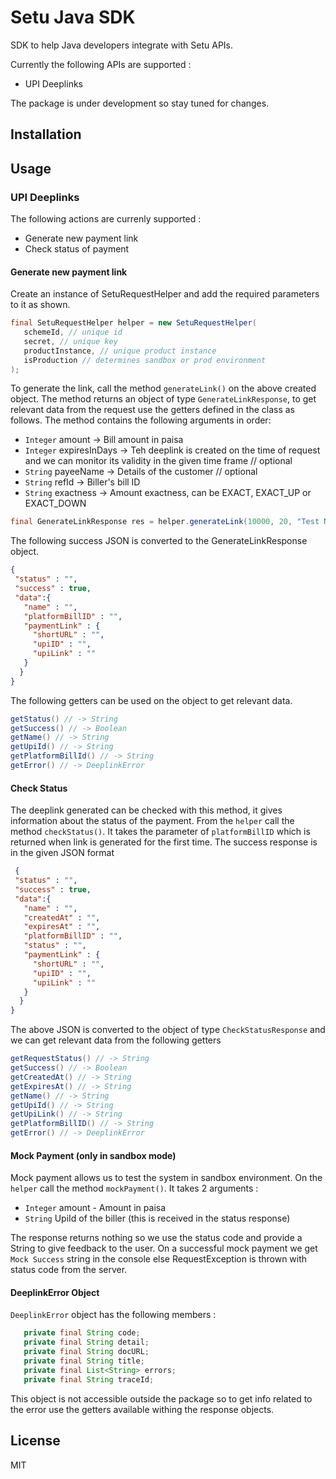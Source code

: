 # Setu Java SDK

SDK to help Java developers integrate with Setu APIs. 

Currently the following APIs are supported : 
  - UPI Deeplinks

The package is under development so stay tuned for changes. 

## Installation

## Usage

### UPI Deeplinks
The following actions are currenly supported : 
 - Generate new payment link
 - Check status of payment
 
 #### Generate new payment link
 Create an instance of SetuRequestHelper and add the required parameters to it as shown. 
 ``` java
 final SetuRequestHelper helper = new SetuRequestHelper(
    schemeId, // unique id 
    secret, // unique key
    productInstance, // unique product instance
    isProduction // determines sandbox or prod environment
 );
 ```
 To generate the link, call the method `generateLink()` on the above created object. The method returns an object of type `GenerateLinkResponse`, 
 to get relevant data from the request use the getters defined in the class as follows. The method contains the following arguments in order: 
  - `Integer` amount -> Bill amount in paisa
  - `Integer` expiresInDays -> Teh deeplink is created on the time of request and we can monitor its validity in the given time frame // optional
  - `String` payeeName -> Details of the customer // optional
  - `String` refId -> Biller's bill ID
  - `String` exactness -> Amount exactness, can be EXACT, EXACT_UP or EXACT_DOWN
  ``` java
 final GenerateLinkResponse res = helper.generateLink(10000, 20, "Test Name", "billerID1234", "EXACT")
 ```
 The following success JSON is converted to the GenerateLinkResponse object.
 ``` JSON
 {
  "status" : "",
  "success" : true,
  "data":{
    "name" : "",
    "platformBillID" : "",
    "paymentLink" : {
      "shortURL" : "",
      "upiID" : "",
      "upiLink" : ""
    }
   }
 }
 ```
 The following getters can be used on the object to get relevant data.
 ``` java
 getStatus() // -> String
 getSuccess() // -> Boolean
 getName() // -> String
 getUpiId() // -> String 
 getPlatformBillId() // -> String 
 getError() // -> DeeplinkError
 ```
 #### Check Status
 
 The deeplink generated can be checked with this method, it gives information about the status of the payment. From the `helper` call the method `checkStatus()`.
 It takes the parameter of `platformBillID` which is returned when link is generated for the first time. 
 The success response is in the given JSON format
 
 ``` JSON
  {
  "status" : "",
  "success" : true,
  "data":{
    "name" : "",
    "createdAt" : "",
    "expiresAt" : "",
    "platformBillID" : "",
    "status" : "",
    "paymentLink" : {
      "shortURL" : "",
      "upiID" : "",
      "upiLink" : ""
    }
   }
 }
 ```
 
 The above JSON is converted to the object of type `CheckStatusResponse` and we can get relevant data from the following getters
 ``` java
 getRequestStatus() // -> String
 getSuccess() // -> Boolean
 getCreatedAt() // -> String
 getExpiresAt() // -> String
 getName() // -> String
 getUpiId() // -> String
 getUpiLink() // -> String
 getPlatformBillID() // -> String
 getError() // -> DeeplinkError
 ```
 
 #### Mock Payment (only in sandbox mode)
 
 Mock payment allows us to test the system in sandbox environment. On the `helper` call the method `mockPayment()`. It takes 2 arguments : 
  - `Integer` amount - Amount in paisa
  - `String` UpiId of the biller (this is received in the status response)
  
 The response returns nothing so we use the status code and provide a String to give feedback to the user. On a successful mock payment we get
 `Mock Success` string in the console else RequestException is thrown with status code from the server.
 
 #### DeeplinkError Object
 
 `DeeplinkError` object has the following members : 
 ``` java
    private final String code;
    private final String detail;
    private final String docURL;
    private final String title;
    private final List<String> errors;
    private final String traceId;
 ```
 This object is not accessible outside the package so to get info related to the error use the getters available withing the response objects. 
 
 ## License

MIT
 
